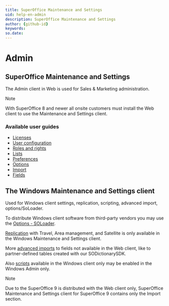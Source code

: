 ```yaml
---
title: SuperOffice Maintenance and Settings
uid: help-en-admin
description: SuperOffice Maintenance and Settings
author: {github-id}
keywords:
so.date:
---
```


# Admin

## SuperOffice Maintenance and Settings

The Admin client in Web is used for Sales & Marketing administration.

> [!NOTE]
> With SuperOffice 8 and newer all onsite customers must install the Web client to use the Maintenance and Settings client.

### Available user guides

* [Licenses][1]
* [User configuration][2]
* [Roles and rights][3]
* [Lists][4]
* [Preferences][6]
* [Options][7]
* [Import][8]
* [Fields][9]

## The Windows Maintenance and Settings client

Used for Windows client settings, replication, scripting, advanced import, options/SoLoader.

To distribute Windows client software from third-party vendors you may use the [Options - SOLoader][11].

[Replication][12] with Travel, Area management, and Satellite is only available in the Windows Maintenance and Settings client.

More [advanced imports][13] to fields not available in the Web client, like to partner-defined tables created with our SODictionarySDK.

Also [scripts][14] available in the Windows client only may be enabled in the Windows Admin only.

> [!NOTE]
> Due to the SuperOffice 9 is distributed with the Web client only, SuperOffice Maintenance and Settings client for SuperOffice 9 contains only the Import section.

<!-- Referenced links -->
[1]: license/learn/screen/index.md
[2]: user-management/learn/index.md
[3]: user-management/learn/role/index.md
[4]: lists/learn/index.md
[6]: preferences/learn/index.md
[7]: options/learn/index.md
[8]: import/learn/index.md
[9]: ../custom-objects/learn/udef/index.md
[11]: https://help.superoffice.com/Documentation/Help/EN/CRM/8.5/WebHelpAdmin/index.htm#t=chap06%2FSOLoader.htm
[12]: https://help.superoffice.com/Documentation/Help/EN/CRM/8.5/WebHelpAdmin/index.htm#t=chap02%2FReplication.htm
[13]: ../onsite/win-client/learn/import/index.md
[14]: https://help.superoffice.com/Documentation/Help/EN/CRM/8.5/WebHelpAdmin/index.htm#t=Skripting%2FScripting.htm
